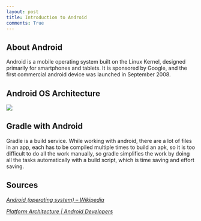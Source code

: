 ```yaml
---
layout: post
title: Introduction to Android
comments: True
---
```


## About Android
Android is a mobile operating system built on the Linux Kernel, designed primarily for smartphones and tablets. It is sponsored by Google, and the first commercial android device was launched in September 2008.

## Android OS Architecture
![](https://developer.android.com/guide/platform/images/android-stack_2x.png)

## Gradle with Android
Gradle is a build service. While working with android, there are a lot of files in an app, each has to be compiled multiple times to build an apk, so it is too difficult to do all the work manually, so gradle simplifies the work by doing all the tasks automatically with a build script, which is time saving and effort saving.

## Sources
[*Android (operating system) – Wikipedia*](https://en.wikipedia.org/wiki/Android_(operating_system))

[*Platform Architecture | Android Developers*](https://developer.android.com/guide/platform)
